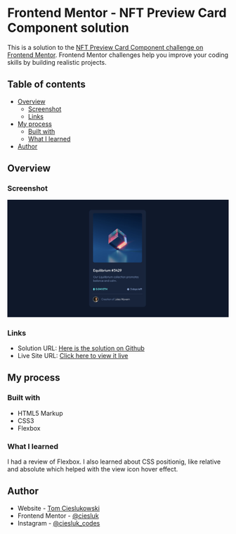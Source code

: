 # Frontend Mentor - NFT Preview Card Component solution

This is a solution to the [NFT Preview Card Component challenge on Frontend Mentor](https://www.frontendmentor.io/challenges/nft-preview-card-component-SbdUL_w0U). Frontend Mentor challenges help you improve your coding skills by building realistic projects. 

## Table of contents

- [Overview](#overview)
  - [Screenshot](#screenshot)
  - [Links](#links)
- [My process](#my-process)
  - [Built with](#built-with)
  - [What I learned](#what-i-learned)
- [Author](#author)


## Overview

### Screenshot

![](./images/nft-component-screenshot.png)

### Links

- Solution URL: [Here is the solution on Github](https://github.com/ciesluk/NFT-Card-Component)
- Live Site URL: [Click here to view it live](https://62e5bf24a8681668fc120b17--steady-kitten-53dbcb.netlify.app/)

## My process

### Built with

- HTML5 Markup
- CSS3
- Flexbox

### What I learned

I had a review of Flexbox. I also learned about CSS positionig, like relative and absolute which helped with the view icon hover effect.

## Author

- Website - [Tom Cieslukowski](https://www.tomcieslukowski.com)
- Frontend Mentor - [@ciesluk](https://www.frontendmentor.io/profile/ciesluk)
- Instagram - [@ciesluk_codes](https://www.instagram.com/ciesluk_codes/)